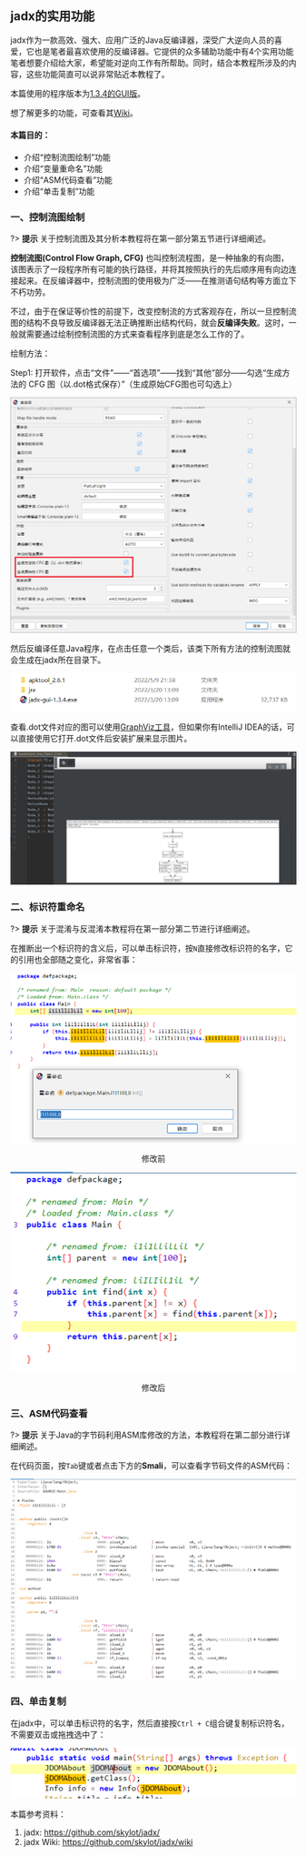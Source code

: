 ## jadx的实用功能

jadx作为一款高效、强大、应用广泛的Java反编译器，深受广大逆向人员的喜爱，它也是笔者最喜欢使用的反编译器。它提供的众多辅助功能中有4个实用功能笔者想要介绍给大家，希望能对逆向工作有所帮助。同时，结合本教程所涉及的内容，这些功能简直可以说非常贴近本教程了。

本篇使用的程序版本为[1.3.4的GUI版](https://github.com/skylot/jadx/releases/download/v1.3.4/jadx-gui-1.3.4-with-jre-win.zip)。

想了解更多的功能，可查看其[Wiki](https://github.com/skylot/jadx/wiki)。

#### 本篇目的：
* 介绍“控制流图绘制”功能
* 介绍“变量重命名”功能
* 介绍“ASM代码查看”功能
* 介绍“单击复制”功能

### 一、控制流图绘制

?> **提示** 关于控制流图及其分析本教程将在第一部分第五节进行详细阐述。

**控制流图(Control Flow Graph, CFG)** 也叫控制流程图，是一种抽象的有向图，该图表示了一段程序所有可能的执行路径，并将其按照执行的先后顺序用有向边连接起来。在反编译器中，控制流图的使用极为广泛——在推测语句结构等方面立下不朽功劳。

不过，由于在保证等价性的前提下，改变控制流的方式客观存在，所以一旦控制流图的结构不良导致反编译器无法正确推断出结构代码，就会**反编译失败**。这时，一般就需要通过绘制控制流图的方式来查看程序到底是怎么工作的了。

绘制方法：

Step1: 打开软件，点击“文件”——“首选项”——找到“其他”部分——勾选“生成方法的 CFG 图（以.dot格式保存）”（生成原始CFG图也可勾选上）

![cfgconfig](pic/cfgconfig.png)

然后反编译任意Java程序，在点击任意一个类后，该类下所有方法的控制流图就会生成在jadx所在目录下。

![cfggen](pic/cfggen.png)

查看.dot文件对应的图可以使用[GraphViz工具](https://graphviz.org/)，但如果你有IntelliJ IDEA的话，可以直接使用它打开.dot文件后安装扩展来显示图片。

![dotinidea](pic/dotinidea.png)

### 二、标识符重命名

?> **提示** 关于混淆与反混淆本教程将在第一部分第二节进行详细阐述。

在推断出一个标识符的含义后，可以单击标识符，按`N`直接修改标识符的名字，它的引用也全部随之变化，非常省事：

![rename1](pic/rename1.png)

<center>修改前</center>

![rename2](pic/rename2.png)

<center>修改后</center>

### 三、ASM代码查看

?> **提示** 关于Java的字节码利用ASM库修改的方法，本教程将在第二部分进行详细阐述。

在代码页面，按`Tab`键或者点击下方的**Smali**，可以查看字节码文件的ASM代码：

![jasm](pic/jasm.png)

### 四、单击复制

在jadx中，可以单击标识符的名字，然后直接按`Ctrl + C`组合键复制标识符名，不需要双击或拖拽选中了：

![copy](pic/copy.png)

本篇参考资料：
1. jadx: https://github.com/skylot/jadx/
2. jadx Wiki: https://github.com/skylot/jadx/wiki